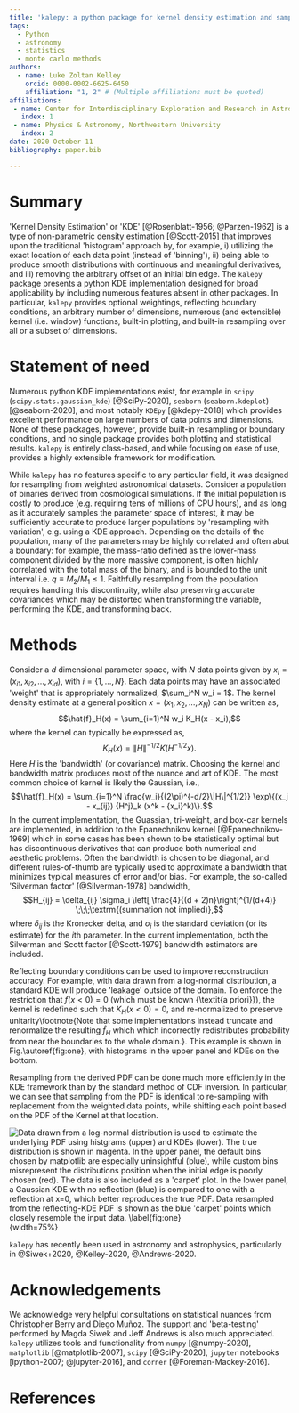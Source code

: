 ```yaml
---
title: 'kalepy: a python package for kernel density estimation and sampling'
tags:
  - Python
  - astronomy
  - statistics
  - monte carlo methods
authors:
  - name: Luke Zoltan Kelley
    orcid: 0000-0002-6625-6450
    affiliation: "1, 2" # (Multiple affiliations must be quoted)
affiliations:
 - name: Center for Interdisciplinary Exploration and Research in Astrophysics (CIERA)
   index: 1
 - name: Physics & Astronomy, Northwestern University
   index: 2
date: 2020 October 11
bibliography: paper.bib

---
```


# Summary

'Kernel Density Estimation' or 'KDE' [@Rosenblatt-1956; @Parzen-1962] is a type of non-parametric density estimation [@Scott-2015] that improves upon the traditional 'histogram' approach by, for example, i) utilizing the exact location of each data point (instead of 'binning'), ii) being able to produce smooth distributions with continuous and meaningful derivatives, and iii) removing the arbitrary offset of an initial bin edge.  The `kalepy` package presents a python KDE implementation designed for broad applicability by including numerous features absent in other packages.  In particular, `kalepy` provides optional weightings, reflecting boundary conditions, an arbitrary number of dimensions, numerous (and extensible) kernel (i.e. window) functions, built-in plotting, and built-in resampling over all or a subset of dimensions.

# Statement of need

Numerous python KDE implementations exist, for example in `scipy` (`scipy.stats.gaussian_kde`) [@SciPy-2020], `seaborn` (`seaborn.kdeplot`) [@seaborn-2020], and most notably `KDEpy` [@kdepy-2018] which provides excellent performance on large numbers of data points and dimensions.  None of these packages, however, provide built-in resampling or boundary conditions, and no single package provides both plotting and statistical results.  `kalepy` is entirely class-based, and while focusing on ease of use, provides a highly extensible framework for modification.

While `kalepy` has no features specific to any particular field, it was designed for resampling from weighted astronomical datasets.  Consider a population of binaries derived from cosmological simulations.  If the initial population is costly to produce (e.g. requiring tens of millions of CPU hours), and as long as it accurately samples the parameter space of interest, it may be sufficiently accurate to produce larger populations by 'resampling with variation', e.g. using a KDE approach.  Depending on the details of the population, many of the parameters may be highly correlated and often abut a boundary: for example, the mass-ratio defined as the lower-mass component divided by the more massive component, is often highly correlated with the total mass of the binary, and is bounded to the unit interval i.e. $q \equiv M_2 / M_1 \leq 1$.  Faithfully resampling from the population requires handling this discontinuity, while also preserving accurate covariances which may be distorted when transforming the variable, performing the KDE, and transforming back.

# Methods

Consider a $d$ dimensional parameter space, with $N$ data points given by $x_i = (x_{i1}, x_{i2}, ..., x_{id})$, with $i = \{1, ..., N\}$.  Each data points may have an associated 'weight' that is appropriately normalized, $\sum_i^N w_i = 1$.  The kernel density estimate at a general position $x = (x_1, x_2, ..., x_N)$ can be written as,
$$\hat{f}_H(x) = \sum_{i=1}^N w_i K_H(x - x_i),$$
where the kernel can typically be expressed as,
$$K_H(x) = \|H\|^{-1/2} K\left(H^{-1/2} x \right).$$
Here $H$ is the 'bandwidth' (or covariance) matrix.  Choosing the kernel and bandwidth matrix produces most of the nuance and art of KDE.  The most common choice of kernel is likely the Gaussian, i.e.,
$$\hat{f}_H(x) = \sum_{i=1}^N \frac{w_i}{(2\pi)^{-d/2}\|H\|^{1/2}} \exp\{(x_j - x_{ij}) {H^j}_k (x^k - {x_i}^k)\}.$$
In the current implementation, the Guassian, tri-weight, and box-car kernels are implemented, in addition to the Epanechnikov kernel [@Epanechnikov-1969] which in some cases has been shown to be statistically optimal but has discontinuous derivatives that can produce both numerical and aesthetic problems.
Often the bandwidth is chosen to be diagonal, and different rules-of-thumb are typically used to approximate a bandwidth that minimizes typical measures of error and/or bias.  For example, the so-called 'Silverman factor' [@Silverman-1978] bandwidth,
$$H_{ij} = \delta_{ij} \sigma_i \left[ \frac{4}{(d + 2)n}\right]^{1/(d+4)} \;\;\;\textrm{(summation not implied)},$$
where $\delta_{ij}$ is the Kronecker delta, and $\sigma_i$ is the standard deviation (or its estimate) for the $i$th parameter.  In the current implementation, both the Silverman and Scott factor [@Scott-1979] bandwidth estimators are included.

Reflecting boundary conditions can be used to improve reconstruction accuracy.  For example, with data drawn from a log-normal distribution, a standard KDE will produce 'leakage' outside of the domain.  To enforce the restriction that $f(x < 0) = 0$ (which must be known {\textit{a priori}}), the kernel is redefined such that $K_H(x < 0) = 0$, and re-normalized to preserve unitarity\footnote{Note that some implementations instead truncate and renormalize the resulting $\hat{f}_H$ which which incorrectly redistributes probability from near the boundaries to the whole domain.}.  This example is shown in Fig.\autoref{fig:one}, with histograms in the upper panel and KDEs on the bottom.

Resampling from the derived PDF can be done much more efficiently in the KDE framework than by the standard method of CDF inversion.  In particular, we can see that sampling from the PDF is identical to re-sampling with replacement from the weighted data points, while shifting each point based on the PDF of the Kernel at that location.

![Data drawn from a log-normal distribution is used to estimate the underlying PDF using histgrams (upper) and KDEs (lower).  The true distribution is shown in magenta.  In the upper panel, the default bins chosen by `matplotlib` are especially uninsightful (blue), while custom bins misrepresent the distributions position when the initial edge is poorly chosen (red).  The data is also included as a 'carpet' plot.  In the lower panel, a Gaussian KDE with no reflection (blue) is compared to one with a reflection at $x=0$, which better reproduces the true PDF.  Data resampled from the reflecting-KDE PDF is shown as the blue 'carpet' points which closely resemble the input data. \label{fig:one}](fig_one.png){width=75%}

`kalepy` has recently been used in astronomy and astrophysics, particularly in @Siwek+2020, @Kelley-2020, @Andrews-2020.

# Acknowledgements

We acknowledge very helpful consultations on statistical nuances from Christopher Berry and Diego Muñoz.  The support and 'beta-testing' performed by Magda Siwek and Jeff Andrews is also much appreciated.  `kalepy` utilizes tools and functionality from `numpy` [@numpy-2020], `matplotlib` [@matplotlib-2007], `scipy` [@SciPy-2020], `jupyter` notebooks [ipython-2007; @jupyter-2016], and `corner` [@Foreman-Mackey-2016].

# References
